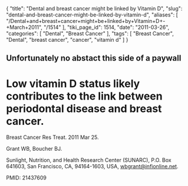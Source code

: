 {
    "title": "Dental and breast cancer might be linked by Vitamin D",
    "slug": "dental-and-breast-cancer-might-be-linked-by-vitamin-d",
    "aliases": [
        "/Dental+and+breast+cancer+might+be+linked+by+Vitamin+D+-+March+2011",
        "/1514"
    ],
    "tiki_page_id": 1514,
    "date": "2011-03-26",
    "categories": [
        "Dental",
        "Breast Cancer"
    ],
    "tags": [
        "Breast Cancer",
        "Dental",
        "breast cancer",
        "cancer",
        "vitamin d"
    ]
}


## Unfortunately no abstact this side of a paywall

# Low vitamin D status likely contributes to the link between periodontal disease and breast cancer.

Breast Cancer Res Treat. 2011 Mar 25. 

Grant WB, Boucher BJ.

Sunlight, Nutrition, and Health Research Center (SUNARC), P.O. Box 641603, San Francisco, CA, 94164-1603, USA, wbgrant@infionline.net.

PMID: 21437609